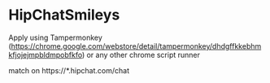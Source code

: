 # HipChatSmileys

Apply using Tampermonkey (https://chrome.google.com/webstore/detail/tampermonkey/dhdgffkkebhmkfjojejmpbldmpobfkfo)
or any other chrome script runner

match on https://*.hipchat.com/chat
